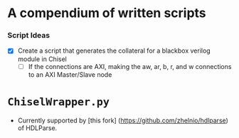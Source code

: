 # A compendium of written scripts
### Script Ideas
- [x] Create a script that generates the collateral for a blackbox verilog module in Chisel
  - [ ] If the connections are AXI, making the aw, ar, b, r, and w connections to an AXI Master/Slave node 
# `ChiselWrapper.py`
- Currently supported by [this fork] (https://github.com/zhelnio/hdlparse) of HDLParse. 
